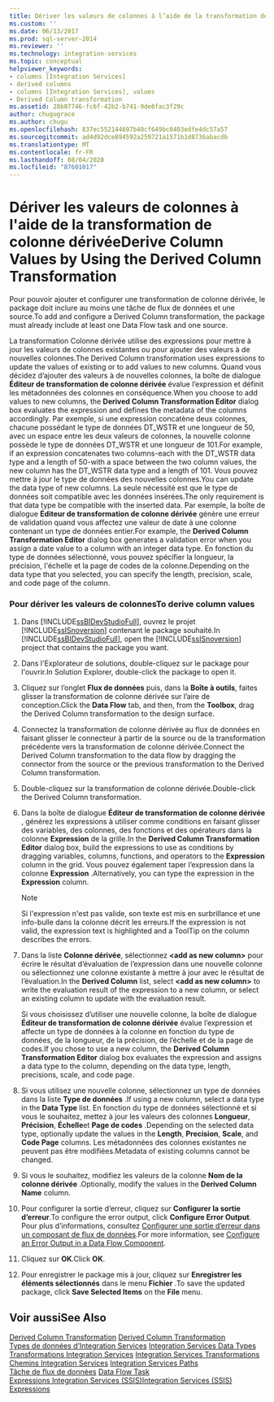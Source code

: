 ```yaml
---
title: Dériver les valeurs de colonnes à l’aide de la transformation de colonne dérivée | Microsoft Docs
ms.custom: ''
ms.date: 06/13/2017
ms.prod: sql-server-2014
ms.reviewer: ''
ms.technology: integration-services
ms.topic: conceptual
helpviewer_keywords:
- columns [Integration Services]
- derived columns
- columns [Integration Services], values
- Derived Column transformation
ms.assetid: 28b07746-fc6f-42b2-b741-9de6fac3f29c
author: chugugrace
ms.author: chugu
ms.openlocfilehash: 837ec552144697b40cf649bc0403edfe4dc57a57
ms.sourcegitcommit: ad4d92dce894592a259721a1571b1d8736abacdb
ms.translationtype: MT
ms.contentlocale: fr-FR
ms.lasthandoff: 08/04/2020
ms.locfileid: "87601017"
---
```

# <a name="derive-column-values-by-using-the-derived-column-transformation"></a><span data-ttu-id="9bb6c-102">Dériver les valeurs de colonnes à l'aide de la transformation de colonne dérivée</span><span class="sxs-lookup"><span data-stu-id="9bb6c-102">Derive Column Values by Using the Derived Column Transformation</span></span>
  <span data-ttu-id="9bb6c-103">Pour pouvoir ajouter et configurer une transformation de colonne dérivée, le package doit inclure au moins une tâche de flux de données et une source.</span><span class="sxs-lookup"><span data-stu-id="9bb6c-103">To add and configure a Derived Column transformation, the package must already include at least one Data Flow task and one source.</span></span>  
  
 <span data-ttu-id="9bb6c-104">La transformation Colonne dérivée utilise des expressions pour mettre à jour les valeurs de colonnes existantes ou pour ajouter des valeurs à de nouvelles colonnes.</span><span class="sxs-lookup"><span data-stu-id="9bb6c-104">The Derived Column transformation uses expressions to update the values of existing or to add values to new columns.</span></span> <span data-ttu-id="9bb6c-105">Quand vous décidez d’ajouter des valeurs à de nouvelles colonnes, la boîte de dialogue **Éditeur de transformation de colonne dérivée** évalue l’expression et définit les métadonnées des colonnes en conséquence.</span><span class="sxs-lookup"><span data-stu-id="9bb6c-105">When you choose to add values to new columns, the **Derived Column Transformation Editor** dialog box evaluates the expression and defines the metadata of the columns accordingly.</span></span> <span data-ttu-id="9bb6c-106">Par exemple, si une expression concatène deux colonnes, chacune possédant le type de données DT_WSTR et une longueur de 50, avec un espace entre les deux valeurs de colonnes, la nouvelle colonne possède le type de données DT_WSTR et une longueur de 101.</span><span class="sxs-lookup"><span data-stu-id="9bb6c-106">For example, if an expression concatenates two columns-each with the DT_WSTR data type and a length of 50-with a space between the two column values, the new column has the DT_WSTR data type and a length of 101.</span></span> <span data-ttu-id="9bb6c-107">Vous pouvez mettre à jour le type de données des nouvelles colonnes.</span><span class="sxs-lookup"><span data-stu-id="9bb6c-107">You can update the data type of new columns.</span></span> <span data-ttu-id="9bb6c-108">La seule nécessité est que le type de données soit compatible avec les données insérées.</span><span class="sxs-lookup"><span data-stu-id="9bb6c-108">The only requirement is that data type be compatible with the inserted data.</span></span> <span data-ttu-id="9bb6c-109">Par exemple, la boîte de dialogue **Éditeur de transformation de colonne dérivée** génère une erreur de validation quand vous affectez une valeur de date à une colonne contenant un type de données entier.</span><span class="sxs-lookup"><span data-stu-id="9bb6c-109">For example, the **Derived Column Transformation Editor** dialog box generates a validation error when you assign a date value to a column with an integer data type.</span></span> <span data-ttu-id="9bb6c-110">En fonction du type de données sélectionné, vous pouvez spécifier la longueur, la précision, l'échelle et la page de codes de la colonne.</span><span class="sxs-lookup"><span data-stu-id="9bb6c-110">Depending on the data type that you selected, you can specify the length, precision, scale, and code page of the column.</span></span>  
  
### <a name="to-derive-column-values"></a><span data-ttu-id="9bb6c-111">Pour dériver les valeurs de colonnes</span><span class="sxs-lookup"><span data-stu-id="9bb6c-111">To derive column values</span></span>  
  
1.  <span data-ttu-id="9bb6c-112">Dans [!INCLUDE[ssBIDevStudioFull](../../../includes/ssbidevstudiofull-md.md)], ouvrez le projet [!INCLUDE[ssISnoversion](../../../includes/ssisnoversion-md.md)] contenant le package souhaité.</span><span class="sxs-lookup"><span data-stu-id="9bb6c-112">In [!INCLUDE[ssBIDevStudioFull](../../../includes/ssbidevstudiofull-md.md)], open the [!INCLUDE[ssISnoversion](../../../includes/ssisnoversion-md.md)] project that contains the package you want.</span></span>  
  
2.  <span data-ttu-id="9bb6c-113">Dans l'Explorateur de solutions, double-cliquez sur le package pour l'ouvrir.</span><span class="sxs-lookup"><span data-stu-id="9bb6c-113">In Solution Explorer, double-click the package to open it.</span></span>  
  
3.  <span data-ttu-id="9bb6c-114">Cliquez sur l’onglet **Flux de données** puis, dans la **Boîte à outils**, faites glisser la transformation de colonne dérivée sur l’aire de conception.</span><span class="sxs-lookup"><span data-stu-id="9bb6c-114">Click the **Data Flow** tab, and then, from the **Toolbox**, drag the Derived Column transformation to the design surface.</span></span>  
  
4.  <span data-ttu-id="9bb6c-115">Connectez la transformation de colonne dérivée au flux de données en faisant glisser le connecteur à partir de la source ou de la transformation précédente vers la transformation de colonne dérivée.</span><span class="sxs-lookup"><span data-stu-id="9bb6c-115">Connect the Derived Column transformation to the data flow by dragging the connector from the source or the previous transformation to the Derived Column transformation.</span></span>  
  
5.  <span data-ttu-id="9bb6c-116">Double-cliquez sur la transformation de colonne dérivée.</span><span class="sxs-lookup"><span data-stu-id="9bb6c-116">Double-click the Derived Column transformation.</span></span>  
  
6.  <span data-ttu-id="9bb6c-117">Dans la boîte de dialogue **Éditeur de transformation de colonne dérivée** , générez les expressions à utiliser comme conditions en faisant glisser des variables, des colonnes, des fonctions et des opérateurs dans la colonne **Expression** de la grille.</span><span class="sxs-lookup"><span data-stu-id="9bb6c-117">In the **Derived Column Transformation Editor** dialog box, build the expressions to use as conditions by dragging variables, columns, functions, and operators to the **Expression** column in the grid.</span></span> <span data-ttu-id="9bb6c-118">Vous pouvez également taper l’expression dans la colonne **Expression** .</span><span class="sxs-lookup"><span data-stu-id="9bb6c-118">Alternatively, you can type the expression in the **Expression** column.</span></span>  
  
    > [!NOTE]  
    >  <span data-ttu-id="9bb6c-119">Si l'expression n'est pas valide, son texte est mis en surbrillance et une info-bulle dans la colonne décrit les erreurs.</span><span class="sxs-lookup"><span data-stu-id="9bb6c-119">If the expression is not valid, the expression text is highlighted and a ToolTip on the column describes the errors.</span></span>  
  
7.  <span data-ttu-id="9bb6c-120">Dans la liste **Colonne dérivée**, sélectionnez **\<add as new column>** pour écrire le résultat d’évaluation de l’expression dans une nouvelle colonne ou sélectionnez une colonne existante à mettre à jour avec le résultat de l’évaluation.</span><span class="sxs-lookup"><span data-stu-id="9bb6c-120">In the **Derived Column** list, select **\<add as new column>** to write the evaluation result of the expression to a new column, or select an existing column to update with the evaluation result.</span></span>  
  
     <span data-ttu-id="9bb6c-121">Si vous choisissez d’utiliser une nouvelle colonne, la boîte de dialogue **Éditeur de transformation de colonne dérivée** évalue l’expression et affecte un type de données à la colonne en fonction du type de données, de la longueur, de la précision, de l’échelle et de la page de codes.</span><span class="sxs-lookup"><span data-stu-id="9bb6c-121">If you chose to use a new column, the **Derived Column Transformation Editor** dialog box evaluates the expression and assigns a data type to the column, depending on the data type, length, precisions, scale, and code page.</span></span>  
  
8.  <span data-ttu-id="9bb6c-122">Si vous utilisez une nouvelle colonne, sélectionnez un type de données dans la liste **Type de données** .</span><span class="sxs-lookup"><span data-stu-id="9bb6c-122">If using a new column, select a data type in the **Data Type** list.</span></span> <span data-ttu-id="9bb6c-123">En fonction du type de données sélectionné et si vous le souhaitez, mettez à jour les valeurs des colonnes **Longueur**, **Précision**, **Échelle**et **Page de codes** .</span><span class="sxs-lookup"><span data-stu-id="9bb6c-123">Depending on the selected data type, optionally update the values in the **Length**, **Precision**, **Scale**, and **Code Page** columns.</span></span> <span data-ttu-id="9bb6c-124">Les métadonnées des colonnes existantes ne peuvent pas être modifiées.</span><span class="sxs-lookup"><span data-stu-id="9bb6c-124">Metadata of existing columns cannot be changed.</span></span>  
  
9. <span data-ttu-id="9bb6c-125">Si vous le souhaitez, modifiez les valeurs de la colonne **Nom de la colonne dérivée** .</span><span class="sxs-lookup"><span data-stu-id="9bb6c-125">Optionally, modify the values in the **Derived Column Name** column.</span></span>  
  
10. <span data-ttu-id="9bb6c-126">Pour configurer la sortie d’erreur, cliquez sur **Configurer la sortie d’erreur**.</span><span class="sxs-lookup"><span data-stu-id="9bb6c-126">To configure the error output, click **Configure Error Output**.</span></span> <span data-ttu-id="9bb6c-127">Pour plus d’informations, consultez [Configurer une sortie d’erreur dans un composant de flux de données](../../configure-an-error-output-in-a-data-flow-component.md).</span><span class="sxs-lookup"><span data-stu-id="9bb6c-127">For more information, see [Configure an Error Output in a Data Flow Component](../../configure-an-error-output-in-a-data-flow-component.md).</span></span>  
  
11. <span data-ttu-id="9bb6c-128">Cliquez sur **OK**.</span><span class="sxs-lookup"><span data-stu-id="9bb6c-128">Click **OK**.</span></span>  
  
12. <span data-ttu-id="9bb6c-129">Pour enregistrer le package mis à jour, cliquez sur **Enregistrer les éléments sélectionnés** dans le menu **Fichier** .</span><span class="sxs-lookup"><span data-stu-id="9bb6c-129">To save the updated package, click **Save Selected Items** on the **File** menu.</span></span>  
  
## <a name="see-also"></a><span data-ttu-id="9bb6c-130">Voir aussi</span><span class="sxs-lookup"><span data-stu-id="9bb6c-130">See Also</span></span>  
 <span data-ttu-id="9bb6c-131">[Derived Column Transformation](derived-column-transformation.md) </span><span class="sxs-lookup"><span data-stu-id="9bb6c-131">[Derived Column Transformation](derived-column-transformation.md) </span></span>  
 <span data-ttu-id="9bb6c-132">[Types de données d’Integration Services](../integration-services-data-types.md) </span><span class="sxs-lookup"><span data-stu-id="9bb6c-132">[Integration Services Data Types](../integration-services-data-types.md) </span></span>  
 <span data-ttu-id="9bb6c-133">[Transformations Integration Services](integration-services-transformations.md) </span><span class="sxs-lookup"><span data-stu-id="9bb6c-133">[Integration Services Transformations](integration-services-transformations.md) </span></span>  
 <span data-ttu-id="9bb6c-134">[Chemins Integration Services](../integration-services-paths.md) </span><span class="sxs-lookup"><span data-stu-id="9bb6c-134">[Integration Services Paths](../integration-services-paths.md) </span></span>  
 <span data-ttu-id="9bb6c-135">[Tâche de flux de données](../../control-flow/data-flow-task.md) </span><span class="sxs-lookup"><span data-stu-id="9bb6c-135">[Data Flow Task](../../control-flow/data-flow-task.md) </span></span>  
 [<span data-ttu-id="9bb6c-136">Expressions Integration Services &#40;SSIS&#41;</span><span class="sxs-lookup"><span data-stu-id="9bb6c-136">Integration Services &#40;SSIS&#41; Expressions</span></span>](../../expressions/integration-services-ssis-expressions.md)  
  
  
